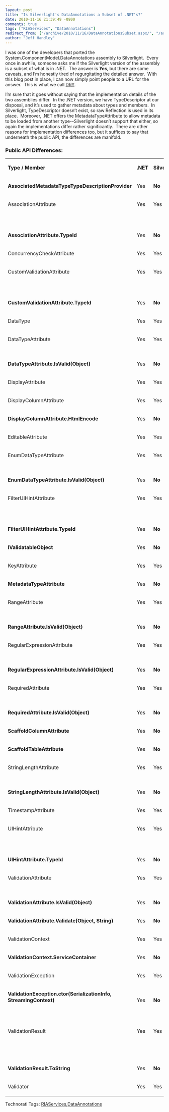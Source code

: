 ```yaml
---
layout: post
title: "Is Silverlight's DataAnnotations a Subset of .NET's?"
date: 2010-11-16 21:39:49 -0800
comments: true
tags: ["RIAServices", "DataAnnotations"]
redirect_from: ["/archive/2010/11/16/DataAnnotationsSubset.aspx/", "/archive/2010/11/16/dataannotationssubset.aspx"]
author: "Jeff Handley"
---
```

<!-- more -->
<p>I was one of the developers that ported the System.ComponentModel.DataAnnotations assembly to Silverlight.  Every once in awhile, someone asks me if the Silverlight version of the assembly is a subset of what is in .NET.  The answer is <em><strong>Yes</strong></em>, but there are some caveats, and I’m honestly tired of regurgitating the detailed answer.  With this blog post in place, I can now simply point people to a URL for the answer.  This is what we call <a title="Wikipedia: Don't Repeat Yourself" href="http://en.wikipedia.org/wiki/Don't_repeat_yourself" target="_blank">DRY</a>.</p>  <p>I’m sure that it goes without saying that the implementation details of the two assemblies differ.  In the .NET version, we have TypeDescriptor at our disposal, and it’s used to gather metadata about types and members.  In Silverlight, TypeDescriptor doesn’t exist, so raw Reflection is used in its place.  Moreover, .NET offers the MetadataTypeAttribute to allow metadata to be loaded from another type--Silverlight doesn’t support that either, so again the implementations differ rather significantly.  There are other reasons for implementation differences too, but it suffices to say that underneath the public API, the differences are manifold.</p>  <h3>Public API Differences:</h3>  <table border="0" cellspacing="0" cellpadding="0"><tbody>     <tr>       <td valign="bottom" width="403">       <p><b>Type / Member</b></p>       </td>        <td valign="bottom" width="38">       <p><b>.NET</b></p>       </td>        <td valign="bottom" width="79">       <p><b>Silverlight</b></p>       </td>        <td valign="bottom" width="271">       <p><b>Notes</b></p>       </td>     </tr>      <tr>       <td valign="bottom" width="403">       <p><strong>AssociatedMetadataTypeTypeDescriptionProvider</strong></p>       </td>        <td valign="bottom" width="38">       <p>Yes</p>       </td>        <td valign="bottom" width="79">       <p><strong>No</strong></p>       </td>        <td valign="bottom" width="271"> </td>     </tr>      <tr>       <td valign="bottom" width="403">       <p>AssociationAttribute</p>       </td>        <td valign="bottom" width="38">       <p>Yes</p>       </td>        <td valign="bottom" width="79">       <p>Yes</p>       </td>        <td valign="bottom" width="271"> </td>     </tr>      <tr>       <td valign="bottom" width="403">       <p><strong>AssociationAttribute.TypeId</strong></p>       </td>        <td valign="bottom" width="38">       <p>Yes</p>       </td>        <td valign="bottom" width="79">       <p><strong>No</strong></p>       </td>        <td valign="bottom" width="271">       <p>Due to Attribute difference</p>       </td>     </tr>      <tr>       <td valign="bottom" width="403">       <p>ConcurrencyCheckAttribute</p>       </td>        <td valign="bottom" width="38">       <p>Yes</p>       </td>        <td valign="bottom" width="79">       <p>Yes</p>       </td>        <td valign="bottom" width="271"> </td>     </tr>      <tr>       <td valign="bottom" width="403">       <p>CustomValidationAttribute</p>       </td>        <td valign="bottom" width="38">       <p>Yes</p>       </td>        <td valign="bottom" width="79">       <p>Yes</p>       </td>        <td valign="bottom" width="271"> </td>     </tr>      <tr>       <td valign="bottom" width="403">       <p><strong>CustomValidationAttribute.TypeId</strong></p>       </td>        <td valign="bottom" width="38">       <p>Yes</p>       </td>        <td valign="bottom" width="79">       <p><strong>No</strong></p>       </td>        <td valign="bottom" width="271">       <p>Due to Attribute difference</p>       </td>     </tr>      <tr>       <td valign="bottom" width="403">       <p>DataType</p>       </td>        <td valign="bottom" width="38">       <p>Yes</p>       </td>        <td valign="bottom" width="79">       <p>Yes</p>       </td>        <td valign="bottom" width="271"> </td>     </tr>      <tr>       <td valign="bottom" width="403">       <p>DataTypeAttribute</p>       </td>        <td valign="bottom" width="38">       <p>Yes</p>       </td>        <td valign="bottom" width="79">       <p>Yes</p>       </td>        <td valign="bottom" width="271"> </td>     </tr>      <tr>       <td valign="bottom" width="403">       <p><strong>DataTypeAttribute.IsValid(Object)</strong></p>       </td>        <td valign="bottom" width="38">       <p>Yes</p>       </td>        <td valign="bottom" width="79">       <p><strong>No</strong></p>       </td>        <td valign="bottom" width="271">       <p>Internal in Silverlight</p>       </td>     </tr>      <tr>       <td valign="bottom" width="403">       <p>DisplayAttribute</p>       </td>        <td valign="bottom" width="38">       <p>Yes</p>       </td>        <td valign="bottom" width="79">       <p>Yes</p>       </td>        <td valign="bottom" width="271"> </td>     </tr>      <tr>       <td valign="bottom" width="403">       <p>DisplayColumnAttribute</p>       </td>        <td valign="bottom" width="38">       <p>Yes</p>       </td>        <td valign="bottom" width="79">       <p>Yes</p>       </td>        <td valign="bottom" width="271"> </td>     </tr>      <tr>       <td valign="bottom" width="403">       <p><strong>DisplayColumnAttribute.HtmlEncode</strong></p>       </td>        <td valign="bottom" width="38">       <p>Yes</p>       </td>        <td valign="bottom" width="79">       <p><strong>No</strong></p>       </td>        <td valign="bottom" width="271"> </td>     </tr>      <tr>       <td valign="bottom" width="403">       <p>EditableAttribute</p>       </td>        <td valign="bottom" width="38">       <p>Yes</p>       </td>        <td valign="bottom" width="79">       <p>Yes</p>       </td>        <td valign="bottom" width="271"> </td>     </tr>      <tr>       <td valign="bottom" width="403">       <p>EnumDataTypeAttribute</p>       </td>        <td valign="bottom" width="38">       <p>Yes</p>       </td>        <td valign="bottom" width="79">       <p>Yes</p>       </td>        <td valign="bottom" width="271"> </td>     </tr>      <tr>       <td valign="bottom" width="403">       <p><strong>EnumDataTypeAttribute.IsValid(Object)</strong></p>       </td>        <td valign="bottom" width="38">       <p>Yes</p>       </td>        <td valign="bottom" width="79">       <p><strong>No</strong></p>       </td>        <td valign="bottom" width="271">       <p>Internal in Silverlight</p>       </td>     </tr>      <tr>       <td valign="bottom" width="403">       <p>FilterUIHintAttribute</p>       </td>        <td valign="bottom" width="38">       <p>Yes</p>       </td>        <td valign="bottom" width="79">       <p>Yes</p>       </td>        <td valign="bottom" width="271"> </td>     </tr>      <tr>       <td valign="bottom" width="403">       <p><strong>FilterUIHintAttribute.TypeId</strong></p>       </td>        <td valign="bottom" width="38">       <p>Yes</p>       </td>        <td valign="bottom" width="79">       <p><strong>No</strong></p>       </td>        <td valign="bottom" width="271">       <p>Due to Attribute difference</p>       </td>     </tr>      <tr>       <td valign="bottom" width="403">       <p><strong>IValidatableObject</strong></p>       </td>        <td valign="bottom" width="38">       <p>Yes</p>       </td>        <td valign="bottom" width="79">       <p><strong>No</strong></p>       </td>        <td valign="bottom" width="271"> </td>     </tr>      <tr>       <td valign="bottom" width="403">       <p>KeyAttribute</p>       </td>        <td valign="bottom" width="38">       <p>Yes</p>       </td>        <td valign="bottom" width="79">       <p>Yes</p>       </td>        <td valign="bottom" width="271"> </td>     </tr>      <tr>       <td valign="bottom" width="403">       <p><strong>MetadataTypeAttribute</strong></p>       </td>        <td valign="bottom" width="38">       <p>Yes</p>       </td>        <td valign="bottom" width="79">       <p><strong>No</strong></p>       </td>        <td valign="bottom" width="271"> </td>     </tr>      <tr>       <td valign="bottom" width="403">       <p>RangeAttribute</p>       </td>        <td valign="bottom" width="38">       <p>Yes</p>       </td>        <td valign="bottom" width="79">       <p>Yes</p>       </td>        <td valign="bottom" width="271"> </td>     </tr>      <tr>       <td valign="bottom" width="403">       <p><strong>RangeAttribute.IsValid(Object)</strong></p>       </td>        <td valign="bottom" width="38">       <p>Yes</p>       </td>        <td valign="bottom" width="79">       <p><strong>No</strong></p>       </td>        <td valign="bottom" width="271">       <p>Internal in Silverlight</p>       </td>     </tr>      <tr>       <td valign="bottom" width="403">       <p>RegularExpressionAttribute</p>       </td>        <td valign="bottom" width="38">       <p>Yes</p>       </td>        <td valign="bottom" width="79">       <p>Yes</p>       </td>        <td valign="bottom" width="271"> </td>     </tr>      <tr>       <td valign="bottom" width="403">       <p><strong>RegularExpressionAttribute.IsValid(Object)</strong></p>       </td>        <td valign="bottom" width="38">       <p>Yes</p>       </td>        <td valign="bottom" width="79">       <p><strong>No</strong></p>       </td>        <td valign="bottom" width="271">       <p>Internal in Silverlight</p>       </td>     </tr>      <tr>       <td valign="bottom" width="403">       <p>RequiredAttribute</p>       </td>        <td valign="bottom" width="38">       <p>Yes</p>       </td>        <td valign="bottom" width="79">       <p>Yes</p>       </td>        <td valign="bottom" width="271"> </td>     </tr>      <tr>       <td valign="bottom" width="403">       <p><strong>RequiredAttribute.IsValid(Object)</strong></p>       </td>        <td valign="bottom" width="38">       <p>Yes</p>       </td>        <td valign="bottom" width="79">       <p><strong>No</strong></p>       </td>        <td valign="bottom" width="271">       <p>Internal in Silverlight</p>       </td>     </tr>      <tr>       <td valign="bottom" width="403">       <p><strong>ScaffoldColumnAttribute</strong></p>       </td>        <td valign="bottom" width="38">       <p>Yes</p>       </td>        <td valign="bottom" width="79">       <p><strong>No</strong></p>       </td>        <td valign="bottom" width="271"> </td>     </tr>      <tr>       <td valign="bottom" width="403">       <p><strong>ScaffoldTableAttribute</strong></p>       </td>        <td valign="bottom" width="38">       <p>Yes</p>       </td>        <td valign="bottom" width="79">       <p><strong>No</strong></p>       </td>        <td valign="bottom" width="271"> </td>     </tr>      <tr>       <td valign="bottom" width="403">       <p>StringLengthAttribute</p>       </td>        <td valign="bottom" width="38">       <p>Yes</p>       </td>        <td valign="bottom" width="79">       <p>Yes</p>       </td>        <td valign="bottom" width="271"> </td>     </tr>      <tr>       <td valign="bottom" width="403">       <p><strong>StringLengthAttribute.IsValid(Object)</strong></p>       </td>        <td valign="bottom" width="38">       <p>Yes</p>       </td>        <td valign="bottom" width="79">       <p><strong>No</strong></p>       </td>        <td valign="bottom" width="271">       <p>Internal in Silverlight</p>       </td>     </tr>      <tr>       <td valign="bottom" width="403">       <p>TimestampAttribute</p>       </td>        <td valign="bottom" width="38">       <p>Yes</p>       </td>        <td valign="bottom" width="79">       <p>Yes</p>       </td>        <td valign="bottom" width="271"> </td>     </tr>      <tr>       <td valign="bottom" width="403">       <p>UIHintAttribute</p>       </td>        <td valign="bottom" width="38">       <p>Yes</p>       </td>        <td valign="bottom" width="79">       <p>Yes</p>       </td>        <td valign="bottom" width="271"> </td>     </tr>      <tr>       <td valign="bottom" width="403">       <p><strong>UIHintAttribute.TypeId</strong></p>       </td>        <td valign="bottom" width="38">       <p>Yes</p>       </td>        <td valign="bottom" width="79">       <p><strong>No</strong></p>       </td>        <td valign="bottom" width="271">       <p>Due to Attribute difference</p>       </td>     </tr>      <tr>       <td valign="bottom" width="403">       <p>ValidationAttribute</p>       </td>        <td valign="bottom" width="38">       <p>Yes</p>       </td>        <td valign="bottom" width="79">       <p>Yes</p>       </td>        <td valign="bottom" width="271"> </td>     </tr>      <tr>       <td valign="bottom" width="403">       <p><strong>ValidationAttribute.IsValid(Object)</strong></p>       </td>        <td valign="bottom" width="38">       <p>Yes</p>       </td>        <td valign="bottom" width="79">       <p><strong>No</strong></p>       </td>        <td valign="bottom" width="271">       <p>Internal in Silverlight</p>       </td>     </tr>      <tr>       <td valign="bottom" width="403">       <p><strong>ValidationAttribute.Validate(Object, String)</strong></p>       </td>        <td valign="bottom" width="38">       <p>Yes</p>       </td>        <td valign="bottom" width="79">       <p><strong>No</strong></p>       </td>        <td valign="bottom" width="271"> </td>     </tr>      <tr>       <td valign="bottom" width="403">       <p>ValidationContext</p>       </td>        <td valign="bottom" width="38">       <p>Yes</p>       </td>        <td valign="bottom" width="79">       <p>Yes</p>       </td>        <td valign="bottom" width="271"> </td>     </tr>      <tr>       <td valign="bottom" width="403">       <p><strong>ValidationContext.ServiceContainer</strong></p>       </td>        <td valign="bottom" width="38">       <p>Yes</p>       </td>        <td valign="bottom" width="79">       <p><strong>No</strong></p>       </td>        <td valign="bottom" width="271"> </td>     </tr>      <tr>       <td valign="bottom" width="403">       <p>ValidationException</p>       </td>        <td valign="bottom" width="38">       <p>Yes</p>       </td>        <td valign="bottom" width="79">       <p>Yes</p>       </td>        <td valign="bottom" width="271"> </td>     </tr>      <tr>       <td valign="bottom" width="403">       <p><strong>ValidationException.ctor(SerializationInfo, StreamingContext)</strong></p>       </td>        <td valign="bottom" width="38">       <p>Yes</p>       </td>        <td valign="bottom" width="79">       <p><strong>No</strong></p>       </td>        <td valign="bottom" width="271"> </td>     </tr>      <tr>       <td valign="bottom" width="403">       <p>ValidationResult</p>       </td>        <td valign="bottom" width="38">       <p>Yes</p>       </td>        <td valign="bottom" width="79">       <p>Yes</p>       </td>        <td valign="bottom" width="271">       <p>Sealed in Silverlight, not in .NET</p>       </td>     </tr>      <tr>       <td valign="bottom" width="403">       <p><strong>ValidationResult.ToString</strong></p>       </td>        <td valign="bottom" width="38">       <p>Yes</p>       </td>        <td valign="bottom" width="79">       <p><strong>No</strong></p>       </td>        <td valign="bottom" width="271">       <p>Overridden in Silverlight, not in .NET</p>       </td>     </tr>      <tr>       <td valign="bottom" width="403">       <p>Validator</p>       </td>        <td valign="bottom" width="38">       <p>Yes</p>       </td>        <td valign="bottom" width="79">       <p>Yes</p>       </td>        <td valign="bottom" width="271"> </td>     </tr>   </tbody></table>  <p>   </p><div style="padding-bottom: 0px; margin: 0px; padding-left: 0px; padding-right: 0px; display: inline; float: none; padding-top: 0px" id="scid:0767317B-992E-4b12-91E0-4F059A8CECA8:00eea086-b8a7-4305-ac0e-ab2b24f1ca39" class="wlWriterEditableSmartContent">Technorati Tags: <a href="http://technorati.com/tags/RIAServices" rel="tag">RIAServices</a>,<a href="http://technorati.com/tags/DataAnnotations" rel="tag">DataAnnotations</a></div>

